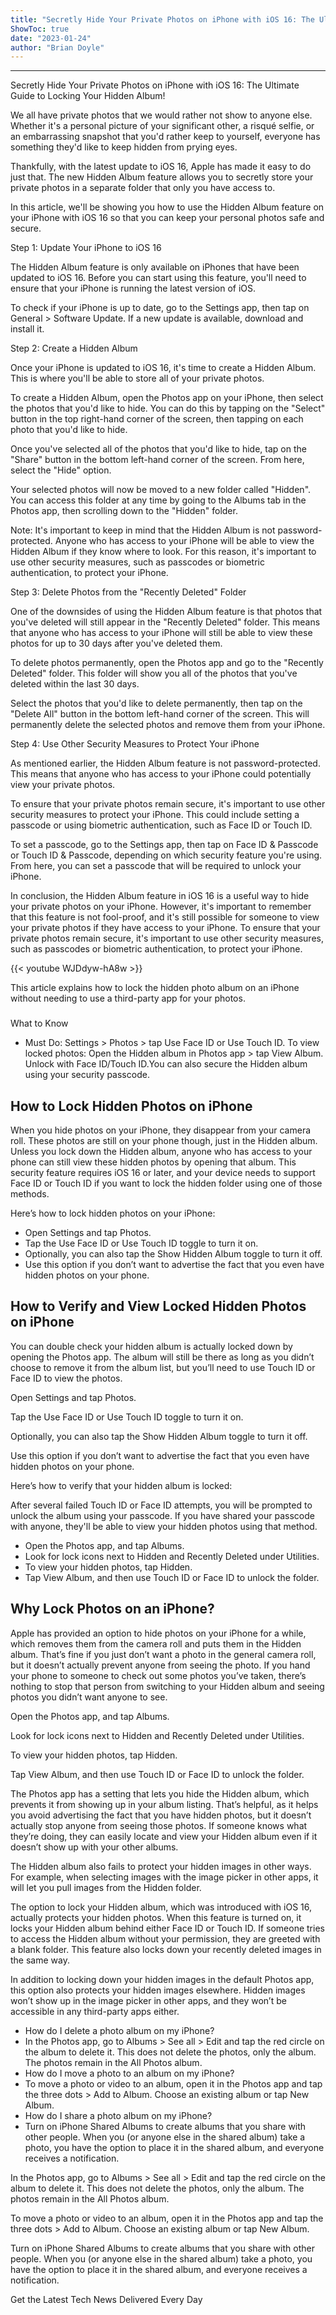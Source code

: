```yaml
---
title: "Secretly Hide Your Private Photos on iPhone with iOS 16: The Ultimate Guide to Locking Your Hidden Album!"
ShowToc: true 
date: "2023-01-24"
author: "Brian Doyle"
---
```

*****
Secretly Hide Your Private Photos on iPhone with iOS 16: The Ultimate Guide to Locking Your Hidden Album!

We all have private photos that we would rather not show to anyone else. Whether it's a personal picture of your significant other, a risqué selfie, or an embarrassing snapshot that you'd rather keep to yourself, everyone has something they'd like to keep hidden from prying eyes.

Thankfully, with the latest update to iOS 16, Apple has made it easy to do just that. The new Hidden Album feature allows you to secretly store your private photos in a separate folder that only you have access to.

In this article, we'll be showing you how to use the Hidden Album feature on your iPhone with iOS 16 so that you can keep your personal photos safe and secure.

Step 1: Update Your iPhone to iOS 16

The Hidden Album feature is only available on iPhones that have been updated to iOS 16. Before you can start using this feature, you'll need to ensure that your iPhone is running the latest version of iOS.

To check if your iPhone is up to date, go to the Settings app, then tap on General > Software Update. If a new update is available, download and install it.

Step 2: Create a Hidden Album

Once your iPhone is updated to iOS 16, it's time to create a Hidden Album. This is where you'll be able to store all of your private photos.

To create a Hidden Album, open the Photos app on your iPhone, then select the photos that you'd like to hide. You can do this by tapping on the "Select" button in the top right-hand corner of the screen, then tapping on each photo that you'd like to hide.

Once you've selected all of the photos that you'd like to hide, tap on the "Share" button in the bottom left-hand corner of the screen. From here, select the "Hide" option.

Your selected photos will now be moved to a new folder called "Hidden". You can access this folder at any time by going to the Albums tab in the Photos app, then scrolling down to the "Hidden" folder.

Note: It's important to keep in mind that the Hidden Album is not password-protected. Anyone who has access to your iPhone will be able to view the Hidden Album if they know where to look. For this reason, it's important to use other security measures, such as passcodes or biometric authentication, to protect your iPhone.

Step 3: Delete Photos from the "Recently Deleted" Folder

One of the downsides of using the Hidden Album feature is that photos that you've deleted will still appear in the "Recently Deleted" folder. This means that anyone who has access to your iPhone will still be able to view these photos for up to 30 days after you've deleted them.

To delete photos permanently, open the Photos app and go to the "Recently Deleted" folder. This folder will show you all of the photos that you've deleted within the last 30 days.

Select the photos that you'd like to delete permanently, then tap on the "Delete All" button in the bottom left-hand corner of the screen. This will permanently delete the selected photos and remove them from your iPhone.

Step 4: Use Other Security Measures to Protect Your iPhone

As mentioned earlier, the Hidden Album feature is not password-protected. This means that anyone who has access to your iPhone could potentially view your private photos.

To ensure that your private photos remain secure, it's important to use other security measures to protect your iPhone. This could include setting a passcode or using biometric authentication, such as Face ID or Touch ID.

To set a passcode, go to the Settings app, then tap on Face ID & Passcode or Touch ID & Passcode, depending on which security feature you're using. From here, you can set a passcode that will be required to unlock your iPhone.

In conclusion, the Hidden Album feature in iOS 16 is a useful way to hide your private photos on your iPhone. However, it's important to remember that this feature is not fool-proof, and it's still possible for someone to view your private photos if they have access to your iPhone. To ensure that your private photos remain secure, it's important to use other security measures, such as passcodes or biometric authentication, to protect your iPhone.

{{< youtube WJDdyw-hA8w >}} 




This article explains how to lock the hidden photo album on an iPhone without needing to use a third-party app for your photos.

 
### 
What to Know
 
- Must Do: Settings > Photos > tap Use Face ID or Use Touch ID. To view locked photos: Open the Hidden album in Photos app > tap View Album. Unlock with Face ID/Touch ID.You can also secure the Hidden album using your security passcode.

 
##   How to Lock Hidden Photos on iPhone  
 

When you hide photos on your iPhone, they disappear from your camera roll. These photos are still on your phone though, just in the Hidden album. Unless you lock down the Hidden album, anyone who has access to your phone can still view these hidden photos by opening that album. This security feature requires iOS 16 or later, and your device needs to support Face ID or Touch ID if you want to lock the hidden folder using one of those methods.

 

Here’s how to lock hidden photos on your iPhone:

 
- Open Settings and tap Photos.
 - Tap the Use Face ID or Use Touch ID toggle to turn it on.
 - Optionally, you can also tap the Show Hidden Album toggle to turn it off.
 - Use this option if you don’t want to advertise the fact that you even have hidden photos on your phone.

 
##   How to Verify and View Locked Hidden Photos on iPhone  
 

You can double check your hidden album is actually locked down by opening the Photos app. The album will still be there as long as you didn’t choose to remove it from the album list, but you’ll need to use Touch ID or Face ID to view the photos.

 

Open Settings and tap Photos.

 

Tap the Use Face ID or Use Touch ID toggle to turn it on.

 

Optionally, you can also tap the Show Hidden Album toggle to turn it off.

 
Use this option if you don’t want to advertise the fact that you even have hidden photos on your phone.
 

Here’s how to verify that your hidden album is locked:

 
After several failed Touch ID or Face ID attempts, you will be prompted to unlock the album using your passcode. If you have shared your passcode with anyone, they'll be able to view your hidden photos using that method.
 
- Open the Photos app, and tap Albums.
 - Look for lock icons next to Hidden and Recently Deleted under Utilities.
 - To view your hidden photos, tap Hidden.
 - Tap View Album, and then use Touch ID or Face ID to unlock the folder.

 
##   Why Lock Photos on an iPhone?  
 

Apple has provided an option to hide photos on your iPhone for a while, which removes them from the camera roll and puts them in the Hidden album. That’s fine if you just don’t want a photo in the general camera roll, but it doesn’t actually prevent anyone from seeing the photo. If you hand your phone to someone to check out some photos you’ve taken, there’s nothing to stop that person from switching to your Hidden album and seeing photos you didn’t want anyone to see.

 

Open the Photos app, and tap Albums.

 

Look for lock icons next to Hidden and Recently Deleted under Utilities.

 

To view your hidden photos, tap Hidden.

 

Tap View Album, and then use Touch ID or Face ID to unlock the folder.

 

The Photos app has a setting that lets you hide the Hidden album, which prevents it from showing up in your album listing. That’s helpful, as it helps you avoid advertising the fact that you have hidden photos, but it doesn’t actually stop anyone from seeing those photos. If someone knows what they’re doing, they can easily locate and view your Hidden album even if it doesn’t show up with your other albums.

 

The Hidden album also fails to protect your hidden images in other ways. For example, when selecting images with the image picker in other apps, it will let you pull images from the Hidden folder.

 

The option to lock your Hidden album, which was introduced with iOS 16, actually protects your hidden photos. When this feature is turned on, it locks your Hidden album behind either Face ID or Touch ID. If someone tries to access the Hidden album without your permission, they are greeted with a blank folder. This feature also locks down your recently deleted images in the same way.

 

In addition to locking down your hidden images in the default Photos app, this option also protects your hidden images elsewhere. Hidden images won’t show up in the image picker in other apps, and they won’t be accessible in any third-party apps either.

 
- How do I delete a photo album on my iPhone?
 - In the Photos app, go to Albums > See all > Edit and tap the red circle on the album to delete it. This does not delete the photos, only the album. The photos remain in the All Photos album.
 - How do I move a photo to an album on my iPhone?
 - To move a photo or video to an album, open it in the Photos app and tap the three dots > Add to Album. Choose an existing album or tap New Album.
 - How do I share a photo album on my iPhone?
 - Turn on iPhone Shared Albums to create albums that you share with other people. When you (or anyone else in the shared album) take a photo, you have the option to place it in the shared album, and everyone receives a notification.

 
In the Photos app, go to Albums > See all > Edit and tap the red circle on the album to delete it. This does not delete the photos, only the album. The photos remain in the All Photos album.
 
To move a photo or video to an album, open it in the Photos app and tap the three dots > Add to Album. Choose an existing album or tap New Album.
 
Turn on iPhone Shared Albums to create albums that you share with other people. When you (or anyone else in the shared album) take a photo, you have the option to place it in the shared album, and everyone receives a notification.
 

Get the Latest Tech News Delivered Every Day




